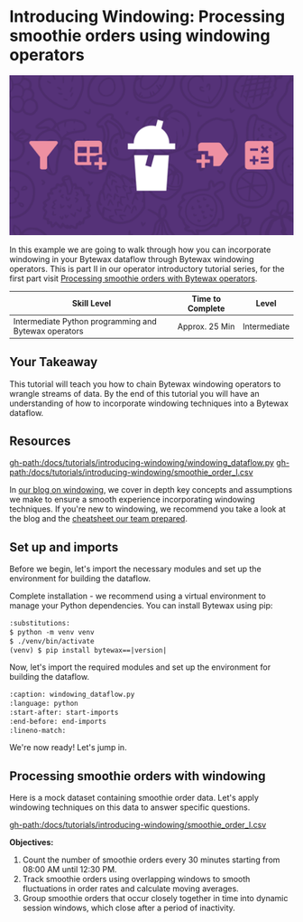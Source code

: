 # Introducing Windowing: Processing smoothie orders using windowing operators

![Currency symbol](smoothie-orders.svg)

In this example we are going to walk through how you can incorporate windowing in your Bytewax dataflow through Bytewax windowing operators. This is part II in our operator introductory tutorial series, for the first part visit [Processing smoothie orders with Bytewax operators](../introducing-operators/index.md).


| Skill Level | Time to Complete | Level |
| ----------- | ---------------- | ----- |
| Intermediate Python programming and Bytewax operators | Approx. 25 Min | Intermediate |

## Your Takeaway

This tutorial will teach you how to chain Bytewax windowing operators to wrangle streams of data. By the end of this tutorial you will have an understanding of how to incorporate windowing techniques into a Bytewax dataflow.

## Resources

<gh-path:/docs/tutorials/introducing-windowing/windowing_dataflow.py>
<gh-path:/docs/tutorials/introducing-windowing/smoothie_order_l.csv>

In [our blog on windowing](https://bytewax.io/blog/windowing-in-streaming-applications), we cover in depth key concepts and assumptions we make to ensure a smooth experience incorporating windowing techniques. If you're new to windowing, we recommend you take a look at the blog and the [cheatsheet our team prepared](https://images.production.bytewax.io/wind1_74099d4d0d.png).

## Set up and imports

Before we begin, let's import the necessary modules and set up the environment for building the dataflow.

Complete installation - we recommend using a virtual environment to manage your Python dependencies. You can install Bytewax using pip:

```{code-block} console
:substitutions:
$ python -m venv venv
$ ./venv/bin/activate
(venv) $ pip install bytewax==|version|
```

Now, let's import the required modules and set up the environment for building the dataflow.

```{literalinclude} windowing_dataflow.py
:caption: windowing_dataflow.py
:language: python
:start-after: start-imports
:end-before: end-imports
:lineno-match:
```

We're now ready! Let's jump in.

## Processing smoothie orders with windowing

Here is a mock dataset containing smoothie order data. Let's apply windowing techniques on this data to answer specific questions.

<gh-path:/docs/tutorials/introducing-windowing/smoothie_order_l.csv>

**Objectives:**

1. Count the number of smoothie orders every 30 minutes starting from 08:00 AM until 12:30 PM.
2. Track smoothie orders using overlapping windows to smooth fluctuations in order rates and calculate moving averages.
3. Group smoothie orders that occur closely together in time into dynamic session windows, which close after a period of inactivity.

